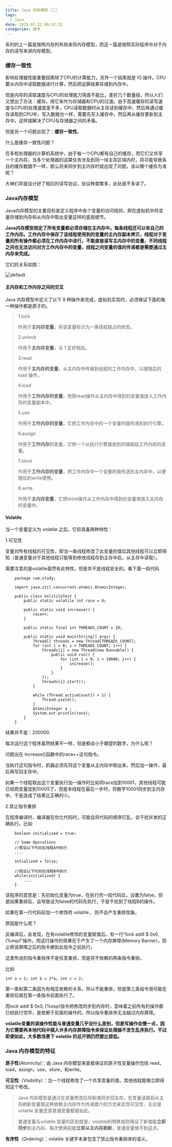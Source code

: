 ```yaml
---
title: Java 内存模型（二）
tags:
  - Java
date: 2015-07-22 09:52:31
categories: 技术
---
```


系列的上一篇是按照内存的布局来将内存模型，而这一篇是按照实际程序中对于内存的读写来讲内存模型。

### 缓存一致性

影响处理器性能重要因素除了CPU的计算能力，另外一个因素就是 IO 操作。CPU 要从内存中读取数据进行计算，然后把运算结果存储到内存中。

但是内存的读取速度与CPU的处理能力简直不能比，差好几个数量级，所以人们又想出了办法：缓存。用它来作为存储器和CPU的过渡。由于高速缓存的读写速度与CPU的处理速度差不多，CPU读取数据时从主存读到缓存中，然后再通过缓存读取到CPU中，写入数据也一样，需要先写入缓存中，然后再从缓存更新到主存中。这样就解决了CPU与存储器之间的矛盾。

但是另一个问题出现了：**缓存一致性**。

什么是缓存一致性问题？

在多核处理器的计算机系统中，由于每一个CPU都有自己的缓存，而它们又共享一个主内存，当多个处理器的运算任务涉及到同一块主存区域内时，将可能导致各自的缓存数据不一样，那么将来同步到主内存时就出现了问题，该以哪个缓存为准呢？

大神们早就设计好了相应的读写协议，协议种类繁多，此处就不多讲了。

### Java内存模型

Java内存模型的主要目标是定义程序中各个变量的访问规则，即在虚拟机中将变量存储到内存和从内存中取出变量这样的底层细节。

**Java内存模型规定了所有变量都必须存储在主内存中。每条线程还可以有自己的工作内存。工作内存中保存了该线程使用到的变量的主内存副本拷贝，线程对于变量的所有操作都必须在工作内存中进行，不能直接读写主内存中的变量，不同线程之间也无法访问对方工作内存中的变量，线程之间变量的值的传递都是需要通过主内存来完成。**

它们的关系如图：

![default](https://cloud.githubusercontent.com/assets/12984324/8816366/98030aa4-3058-11e5-99c8-6458772b0eb0.PNG)

#### 主内存和工作内存之间的交互

Java 内存模型中定义了以下 8 种操作来完成，虚拟机实现时，必须保证下面的每一种操作都是原子的。

> 1.lock
> 
> 作用于**主内存变量**，将该变量标识为一条线程独占的状态。
> 
> 2.unlock
> 
> 作用于**主内存变量**，与 1 正好相反。
> 
> 3.read
> 
> 作用于**主内存的变量**，从主内存中传输到线程的工作内存中，以便随后的load 操作。
> 
> 4.load
> 
> 作用于**工作内存的变量**，他把read操作从主内存中得到的变量值放入工作内存的变量副本中。
> 
> 5.use
> 
> 作用于**工作内存的变量**，它把工作内存中的一个变量的值传递到执行引擎。
> 
> 6.assign
> 
> 作用于**工作内存**的变量，它把一个从执行引擎接收到的值赋给工作内存的变量。
> 
> 7.store
> 
> 作用于**工作内存的变量**，把工作内存中一个变量的值传送到主内存中，以便随后的write使用。
> 
> 8.write
> 
> 作用于**主内存变量**，它把store操作从工作内存中得到的变量值放入主内存的变量中。
> 

#### Volatile

当一个变量定义为 volatile 之后，它将具备两种特性：

1.可见性

变量对所有线程的可见性，即当一条线程修改了此变量的值后其他线程可以立即得知（普通变量对于其他线程只能等到修改线程存到主存中后，从主存中读取）。

需要注意的是volatile虽然有此特性，但是并不是线程安全的。看下面一段代码

		package com.study;
		
		import java.util.concurrent.atomic.AtomicInteger;
		
		public class VolitileTest {
			public static volatile int race = 0;
		
			public static void increase() {
				race++;
			}
		
			public static final int THREADS_COUNT = 20;
		
			public static void main(String[] args) {
				Thread[] threads = new Thread[THREADS_COUNT];
				for (int i = 0; i < THREADS_COUNT; i++) {
					threads[i] = new Thread(new Runnable() {
						public void run() {
							for (int i = 0; i < 10000; i++) {
								increase();
							}
						}
					});
					threads[i].start();
				}
		
				while (Thread.activeCount() > 1) {
					Thread.yield();
				}
				AtomicInteger a ;
				System.out.println(race);
			}
		}
		

结果并不是：200000.

每次运行这个程序虽然结果不一样，但是都会小于期望的数字。为什么呢？

问题出在 increase()函数中的race++这句指令。

当执行这句指令时，机器必须先将这个变量从主内存中取出来，然后加一操作，最后再写回主存中。

如果一个线程取出这个变量执行加一操作时比如将race加到10001，其他线程可能已经把变量加到10005了，但是本线程在最后一步时，将数字10001同步到主内存中，于是造成了结果比正确的小。


2.禁止指令重排

在程序编译时，编译器在优化代码时，可能会将代码的顺序打乱，会干扰并发的正确执行。比如

		boolean initialized = true;
		
		// Some Operations
		//假设以下代码在线程A中执行
		....
		
		intialized = false;
		
		//假设以下代码在线程B中执行
		while(initialized) {
			....
		}

该程序的意思是：先初始化变量为true，在执行完一段代码后，设置为false。但是如果重排后，会导致设为false的代码先执行，于是干扰到了线程B的操作。

如果在第一行代码前加一个修饰符 volatile， 则不会产生重排现象。

原因是什么呢？

反编译后，会发现，在有volatile修饰的变量赋值后，有一行“lock addl $ 0x0, (%esp)”操作。而这行操作的效果在于产生了一个内存屏障(Memory Barrier)，防止把该屏障之后的指令挪到此指令之前执行。

这里所说的指令重排序不是任意重排，而是将不依赖的两条指令重排。

比如 

	int a = 1; int b = 2*a; int c = 2;

第一条和第二条因为有相互依赖的关系，所以不能重排，但是第三条指令很可能在重排后就在第一条指令前面执行了。

而lock addl $ 0x0, (%esp)指令把修改同步到内存时，意味着之前所有的操作都已经执行完毕，是依赖于前面的操作的，所以指令重排序无法越过内存屏障。

**volatile变量的读操作性能与普通变量几乎没什么差别，但是写操作会慢一点，因为它需要再本地代码中插入许多内存屏障指令来保证处理器不发生乱序执行。不过即便如此，大多数场景下 volatile 的总开销仍然要比锁低。**

### Java 内存模型的特征

**原子性**(Atomicity)：由 Java 内存模型来直接保证的原子性变量操作包括 read，load，assign，use，store，和write。

**可见性**（Visibility）：当一个线程修改了一个共享变量的值，其他线程能够立即得知这个修改。

> Java 内存模型是通过在变量修改后将新值同步回主存，在变量读取前从主存刷新变量值这种依赖主内存作为传递媒介的方式来实现可见性，无论是 volatile 变量还是普通变量都是如此。
> 
> 普通变量与volatile 变量的区别就是，volatile的特殊规则保证了新值能**立即同步**到主内存，每次使用前能**立即从主内存刷新**，普通变量做不到这点。


**有序性**（Ordering）：volatile 关键字本身包含了禁止指令重排序的语义。






